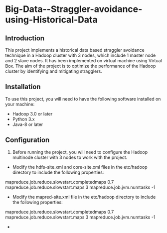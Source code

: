 # Big-Data--Straggler-avoidance-using-Historical-Data

## Introduction
This project implements a historical data based straggler avoidance technique in a Hadoop cluster with 3 nodes, which include 1 master node and 2 slave nodes. It has been implemented on virtual machine using Virtual Box. The aim of the project is to optimize the performance of the Hadoop cluster by identifying and mitigating stragglers.

## Installation
To use this project, you will need to have the following software installed on your machine:
- Hadoop 3.0 or later
- Python 3.x
- Java-8 or later
## Configuration
1. Before running the project, you will need to configure the Hadoop multinode cluster with 3 nodes to work with the project.
- Modify the hdfs-site.xml and core-site.xml files in the etc/hadoop directory to include the following properties:
<property>
   <name>mapreduce.job.reduce.slowstart.completedmaps</name>
   <value>0.7</value>
</property>
<property>
   <name>mapreduce.job.reduce.slowstart.maps</name>
   <value>3</value>
</property>
<property>
   <name>mapreduce.job.jvm.numtasks</name>
   <value>-1</value>
</property>

- Modify the mapred-site.xml file in the etc/hadoop directory to include the following properties:
<property>
   <name>mapreduce.job.reduce.slowstart.completedmaps</name>
   <value>0.7</value>
</property>
<property>
   <name>mapreduce.job.reduce.slowstart.maps</name>
   <value>3</value>
</property>
<property>
   <name>mapreduce.job.jvm.numtasks</name>
   <value>-1</value>
</property>

- 
